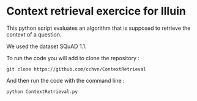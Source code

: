 # Context retrieval exercice for Illuin

This python script evaluates an algorithm that is supposed to retrieve the context of a question.

We used the dataset SQuAD 1.1.

To run the code you will add to clone the repository :

`git clone https://github.com/cchvn/ContextRetrieval`

And then run the code with the command line : 

`python ContextRetrieval.py`


